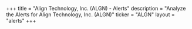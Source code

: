 +++
title = "Align Technology, Inc. (ALGN) - Alerts"
description = "Analyze the Alerts for Align Technology, Inc. (ALGN)"
ticker = "ALGN"
layout = "alerts"
+++

